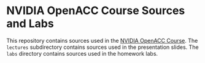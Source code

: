 NVIDIA OpenACC Course Sources and Labs
======================================
This repository contains sources used in the [NVIDIA OpenACC
Course](https://developer.nvidia.com/openacc-course). The `lectures`
subdirectory contains sources used in the presentation slides. The `labs`
directory contains sources used in the homework labs.

